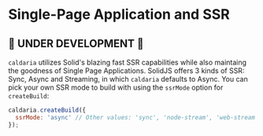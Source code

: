 # Single-Page Application and SSR

## 🚧 UNDER DEVELOPMENT 🚧

`caldaria` utilizes Solid's blazing fast SSR capabilities while also maintaing the goodness of Single Page Applications. SolidJS offers 3 kinds of SSR: Sync, Async and Streaming, in which `caldaria` defaults to Async. You can pick your own SSR mode to build with using the `ssrMode` option for `createBuild`:

```js
caldaria.createBuild({
  ssrMode: 'async' // Other values: 'sync', 'node-stream', 'web-stream'
});
```
